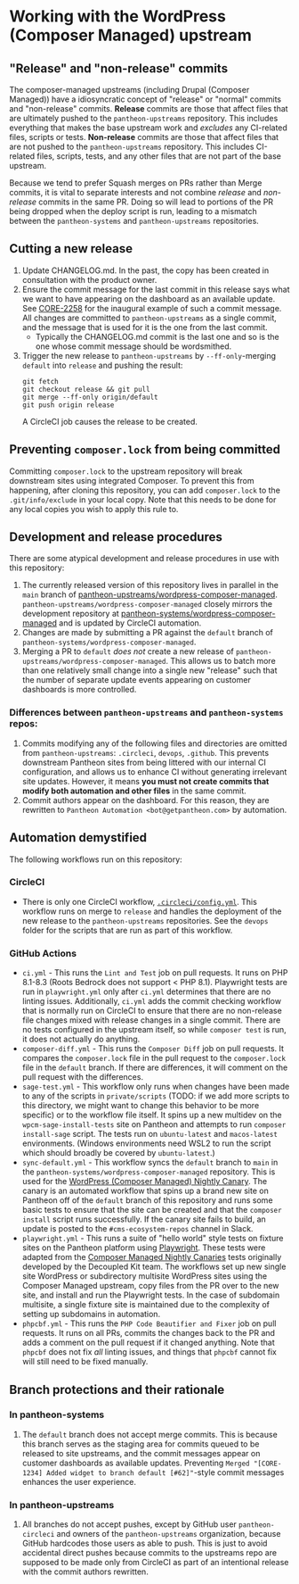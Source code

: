 # Working with the WordPress (Composer Managed) upstream

## "Release" and "non-release" commits
The composer-managed upstreams (including Drupal (Composer Managed)) have a idiosyncratic concept of "release" or "normal" commits and "non-release" commits. **Release** commits are those that affect files that are ultimately pushed to the `pantheon-upstreams` repository. This includes everything that makes the base upstream work and _excludes_ any CI-related files, scripts or tests. **Non-release** commits are those that affect files that are not pushed to the `pantheon-upstreams` repository. This includes CI-related files, scripts, tests, and any other files that are not part of the base upstream.

Because we tend to prefer Squash merges on PRs rather than Merge commits, it is vital to separate interests and not combine _release_ and _non-release_ commits in the same PR. Doing so will lead to portions of the PR being dropped when the deploy script is run, leading to a mismatch between the `pantheon-systems` and `pantheon-upstreams` repositories.

## Cutting a new release
 1. Update CHANGELOG.md. In the past, the copy has been created in consultation with the product owner.
 1. Ensure the commit message for the last commit in this release says what we want to have appearing on the
    dashboard as an available update. See [CORE-2258](https://getpantheon.atlassian.net/browse/CORE-2258) for
    the inaugural example of such a commit message. All changes are committed to `pantheon-upstreams` as a single
    commit, and the message that is used for it is the one from the last commit.
    * Typically the CHANGELOG.md commit is the last one and so is the one whose commit message should be wordsmithed.
 1. Trigger the new release to `pantheon-upstreams` by `--ff-only`-merging `default` into `release` and pushing the 
    result:
    ```
    git fetch
    git checkout release && git pull
    git merge --ff-only origin/default
    git push origin release
    ```
    A CircleCI job causes the release to be created.

## Preventing `composer.lock` from being committed

Committing `composer.lock` to the upstream repository will break downstream sites using integrated Composer. To prevent this from happening, after cloning this repository, you can add `composer.lock` to the `.git/info/exclude` in your local copy. Note that this needs to be done for any local copies you wish to apply this rule to.

## Development and release procedures

There are some atypical development and release procedures in use with this repository:
 1. The currently released version of this repository lives in parallel in the `main` branch of [pantheon-upstreams/wordpress-composer-managed](https://github.com/pantheon-upstreams/wordpress-composer-managed). `pantheon-upstreams/wordpress-composer-managed` closely mirrors the development repository at [pantheon-systems/wordpress-composer-managed](https://github.com/pantheon-systems/wordpress-composer-managed) and is updated by CircleCI automation.
 1. Changes are made by submitting a PR against the `default` branch of `pantheon-systems/wordpress-composer-managed`.
 1. Merging a PR to `default` _does not_ create a new release of `pantheon-upstreams/wordpress-composer-managed`. This allows us to batch more than one relatively small change into a single new "release" such that the number of separate update events appearing on customer dashboards is more controlled.

### Differences between `pantheon-upstreams` and `pantheon-systems` repos:
 1. Commits modifying any of the following files and directories are omitted from `pantheon-upstreams`: `.circleci`, `devops`, `.github`. This prevents downstream Pantheon sites from being littered with our internal CI configuration, and allows us to enhance CI without generating irrelevant site updates. However, it means **you must not create commits that modify both automation and other files** in the same commit. 
 2. Commit authors appear on the dashboard. For this reason, they are rewritten to `Pantheon Automation <bot@getpantheon.com>` by automation.

## Automation demystified
The following workflows run on this repository:

### CircleCI
* There is only one CircleCI workflow, [`.circleci/config.yml`](.circleci/config.yml). This workflow runs on merge to `release` and handles the deployment of the new release to the `pantheon-upstreams` repositories. See the `devops` folder for the scripts that are run as part of this workflow.

### GitHub Actions
* `ci.yml` - This runs the `Lint and Test` job on pull requests. It runs on PHP 8.1-8.3 (Roots Bedrock does not support < PHP 8.1). Playwright tests are run in `playwright.yml` only after `ci.yml` determines that there are no linting issues. Additionally, `ci.yml` adds the commit checking workflow that is normally run on CircleCI to ensure that there are no non-release file changes mixed with release changes in a single commit. There are no tests configured in the upstream itself, so while `composer test` is run, it does not actually do anything.
* `composer-diff.yml` - This runs the `Composer Diff` job on pull requests. It compares the `composer.lock` file in the pull request to the `composer.lock` file in the `default` branch. If there are differences, it will comment on the pull request with the differences.
* `sage-test.yml` - This workflow only runs when changes have been made to any of the scripts in `private/scripts` (TODO: if we add more scripts to this directory, we might want to change this behavior to be more specific) or to the workflow file itself. It spins up a new multidev on the `wpcm-sage-install-tests` site on Pantheon and attempts to run `composer install-sage` script. The tests run on `ubuntu-latest` and `macos-latest` environments. (Windows environments need WSL2 to run the script which should broadly be covered by `ubuntu-latest`.)
* `sync-default.yml` - This workflow syncs the `default` branch to `main` in the `pantheon-systems/wordpress-composer-managed` repository. This is used for the [WordPress (Composer Managed) Nightly Canary](https://github.com/pantheon-systems/composer-managed-nightly-canaries). The canary is an automated workflow that spins up a brand new site on Pantheon off of the `default` branch of this repository and runs some basic tests to ensure that the site can be created and that the `composer install` script runs successfully. If the canary site fails to build, an update is posted to the `#cms-ecosystem-repos` channel in Slack.
* `playwright.yml` - This runs a suite of "hello world" style tests on fixture sites on the Pantheon platform using [Playwright](https://playwright.dev/). These tests were adapted from the [Composer Managed Nightly Canaries](https://github.com/pantheon-systems/composer-managed-nightly-canaries) tests originally developed by the Decoupled Kit team. The workflows set up new single site WordPress or subdirectory multisite WordPress sites using the Composer Managed upstream, copy files from the PR over to the new site, and install and run the Playwright tests. In the case of subdomain multisite, a single fixture site is maintained due to the complexity of setting up subdomains in automation.
* `phpcbf.yml` - This runs the `PHP Code Beautifier and Fixer` job on pull requests. It runs on all PRs, commits the changes back to the PR and adds a comment on the pull request if it changed anything. Note that `phpcbf` does not fix _all_ linting issues, and things that `phpcbf` cannot fix will still need to be fixed manually.

## Branch protections and their rationale

### In pantheon-systems
 1. The `default` branch does not accept merge commits. This is because this branch serves as the staging area for commits queued to be released to site upstreams, and the commit messages appear on customer dashboards as available updates. Preventing `Merged "[CORE-1234] Added widget to branch default [#62]"`-style commit messages enhances the user experience.

### In pantheon-upstreams
 1. All branches do not accept pushes, except by GitHub user `pantheon-circleci` and owners of the `pantheon-upstreams` organization, because GitHub hardcodes those users as able to push. This is just to avoid accidental direct pushes because commits to the upstreams repo are supposed to be made only from CircleCI as part of an intentional release with the commit authors rewritten.
